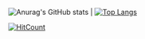 
![Anurag's GitHub stats](https://github-readme-stats.vercel.app/api?username=Orion-News&show_icons=true&theme=onedark) | [![Top Langs](https://github-readme-stats.vercel.app/api/top-langs/?username=Orion-News&layout=compact)](https://github.com/Orion-News/github-readme-stats)

[![HitCount](http://hits.dwyl.com/Orion-News/Orion-News.svg)](http://hits.dwyl.com/Orion-News/Orion-News)
